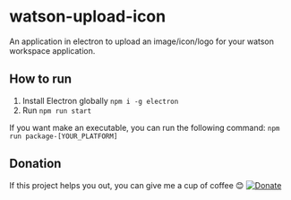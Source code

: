 # watson-upload-icon
An application in electron to upload an image/icon/logo for your watson workspace application.

## How to run
1. Install Electron globally `npm i -g electron`
2. Run `npm run start`

If you want make an executable, you can run the following command: `npm run package-[YOUR_PLATFORM]`

## Donation
If this project helps you out, you can give me a cup of coffee :blush:
[![Donate](https://img.shields.io/badge/Donate-PayPal-green.svg)](https://www.paypal.me/dekkai)
